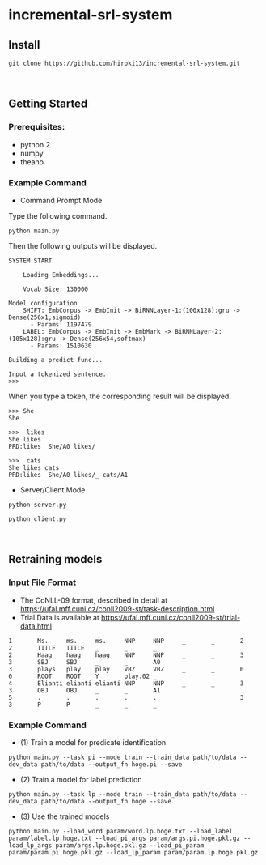 # incremental-srl-system

## Install
```
git clone https://github.com/hiroki13/incremental-srl-system.git
```
</br>

## Getting Started
### Prerequisites:
* python 2
* numpy
* theano

### Example Command
- Command Prompt Mode

Type the following command.
```
python main.py
```

Then the following outputs will be displayed.

```
SYSTEM START

	Loading Embeddings...

	Vocab Size: 130000

Model configuration
	SHIFT: EmbCorpus -> EmbInit -> BiRNNLayer-1:(100x128):gru -> Dense(256x1,sigmoid)
	  - Params: 1197479
	LABEL: EmbCorpus -> EmbInit -> EmbMark -> BiRNNLayer-2:(105x128):gru -> Dense(256x54,softmax)
	  - Params: 1510630

Building a predict func...

Input a tokenized sentence.
>>>  
```

When you type a token, the corresponding result will be displayed.

```
>>> She
She

>>>  likes
She likes
PRD:likes  She/A0 likes/_

>>>  cats
She likes cats
PRD:likes  She/A0 likes/_ cats/A1
```

- Server/Client Mode
```
python server.py
```

```
python client.py
```
</br>

## Retraining models
### Input File Format
- The CoNLL-09 format, described in detail at https://ufal.mff.cuni.cz/conll2009-st/task-description.html
- Trial Data is available at https://ufal.mff.cuni.cz/conll2009-st/trial-data.html
```
1       Ms.     ms.     ms.     NNP     NNP     _       _       2       2       TITLE   TITLE   _       _       _
2       Haag    haag    haag    NNP     NNP     _       _       3       3       SBJ     SBJ     _       _       A0
3       plays   play    play    VBZ     VBZ     _       _       0       0       ROOT    ROOT    Y       play.02 _
4       Elianti elianti elianti NNP     NNP     _       _       3       3       OBJ     OBJ     _       _       A1
5       .       .       .       .       .       _       _       3       3       P       P       _       _       _
```

### Example Command
- (1) Train a model for predicate identification
```
python main.py --task pi --mode train --train_data path/to/data --dev_data path/to/data --output_fn hoge.pi --save
```

- (2) Train a model for label prediction
```
python main.py --task lp --mode train --train_data path/to/data --dev_data path/to/data --output_fn hoge --save
```

- (3) Use the trained models
```
python main.py --load_word param/word.lp.hoge.txt --load_label param/label.lp.hoge.txt --load_pi_args param/args.pi.hoge.pkl.gz --load_lp_args param/args.lp.hoge.pkl.gz --load_pi_param param/param.pi.hoge.pkl.gz --load_lp_param param/param.lp.hoge.pkl.gz 
```


